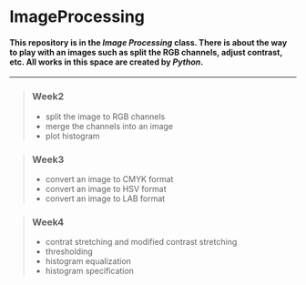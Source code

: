 # ImageProcessing
#### This repository is in the *Image Processing* class. There is about the way to play with an images such as split the RGB channels, adjust contrast, etc. All works in this space are created by *Python*.
---

> ### Week2 
> + split the image to RGB channels
> + merge the channels into an image
> + plot histogram

> ### Week3
> + convert an image to CMYK format
> + convert an image to HSV format
> + convert an image to LAB format

> ### Week4
> + contrat stretching and modified contrast stretching
> + thresholding
> + histogram equalization
> + histogram specification 
